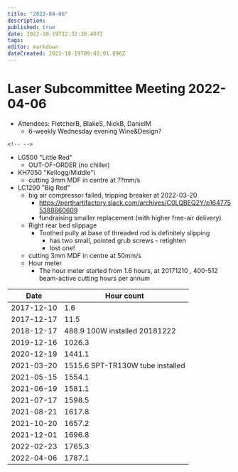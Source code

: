 ```yaml
---
title: "2022-04-06"
description: 
published: true
date: 2022-10-19T12:32:30.407Z
tags: 
editor: markdown
dateCreated: 2022-10-19T09:02:01.896Z
---
```


# Laser Subcommittee Meeting 2022-04-06

-   Attendees: FletcherB, BlakeS, NickB, DanielM
    -   6-weekly Wednesday evening Wine&Design?

```{=html}
<!-- -->
```
-   LG500 "Little Red"
    -   OUT-OF-ORDER (no chiller)
-   KH7050 "Kellogg/Middle"\\
    -   cutting 3mm MDF in centre at ??mm/s
-   LC1290 "Big Red"
    -   big air compressor failed, tripping breaker at 2022-03-20
        -   <https://perthartifactory.slack.com/archives/C0LQBEQ2Y/p1647755388660609>
        -   fundraising smaller replacement (with higher free-air delivery)
    -   Right rear bed slippage
        -   Toothed pully at base of threaded rod is definitely slipping
            -   has two small, pointed grub screws - retighten
            -   lost one!
    -   cutting 3mm MDF in centre at 50mm/s
    -   Hour meter
        -   The hour meter started from 1.6 hours, at 20171210 , 400-512 beam-active cutting hours per annum

| Date       | Hour count                       |
|------------|----------------------------------|
| 2017-12-10 | 1.6                              |
| 2017-12-17 | 11.5                             |
| 2018-12-17 | 488.9 100W installed 20181222    |
| 2019-12-16 | 1026.3                           |
| 2020-12-19 | 1441.1                           |
| 2021-03-20 | 1515.6 SPT-TR130W tube installed |
| 2021-05-15 | 1554.1                           |
| 2021-06-19 | 1581.1                           |
| 2021-07-17 | 1598.5                           |
| 2021-08-21 | 1617.8                           |
| 2021-10-20 | 1657.2                           |
| 2021-12-01 | 1696.8                           |
| 2022-02-23 | 1765.3                           |
| 2022-04-06 | 1787.1                           |
